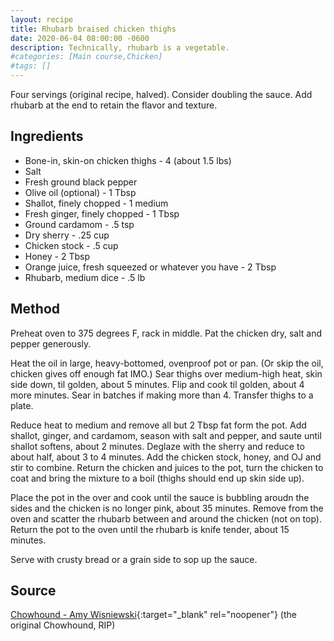 ```yaml
---
layout: recipe
title: Rhubarb braised chicken thighs
date: 2020-06-04 08:00:00 -0600
description: Technically, rhubarb is a vegetable.
#categories: [Main course,Chicken]
#tags: []
---
```


Four servings (original recipe, halved). Consider doubling the sauce. Add rhubarb at the end to retain the flavor and texture.

## Ingredients
- Bone-in, skin-on chicken thighs - 4 (about 1.5 lbs)
- Salt
- Fresh ground black pepper
- Olive oil (optional) - 1 Tbsp
- Shallot, finely chopped - 1 medium
- Fresh ginger, finely chopped - 1 Tbsp
- Ground cardamom - .5 tsp
- Dry sherry - .25 cup
- Chicken stock - .5 cup
- Honey - 2 Tbsp
- Orange juice, fresh squeezed or whatever you have - 2 Tbsp
- Rhubarb, medium dice - .5 lb

## Method
Preheat oven to 375 degrees F, rack in middle. Pat the chicken dry, salt and pepper generously.

Heat the oil in large, heavy-bottomed, ovenproof pot or pan. (Or skip the oil, chicken gives off enough fat IMO.) Sear thighs over medium-high heat, skin side down, til golden, about 5 minutes. Flip and cook til golden, about 4 more minutes. Sear in batches if making more than 4. Transfer thighs to a plate.

Reduce heat to medium and remove all but 2 Tbsp fat form the pot. Add shallot, ginger, and cardamom, season with salt and pepper, and saute until shallot softens, about 2 minutes. Deglaze with the sherry and reduce to about half, about 3 to 4 minutes. Add the chicken stock, honey, and OJ and stir to combine. Return the chicken and juices to the pot, turn the chicken to coat and bring the mixture to a boil (thighs should end up skin side up).

Place the pot in the over and cook until the sauce is bubbling aroudn the sides and the chicken is no longer pink, about 35 minutes. Remove from the oven and scatter the rhubarb between and around the chicken (not on top). Return the pot to the oven until the rhubarb is knife tender, about 15 minutes.

Serve with crusty bread or a grain side to sop up the sauce.

## Source 
[Chowhound - Amy Wisniewski](https://www.chowhound.com/){:target="_blank" rel="noopener"} (the original Chowhound, RIP)
